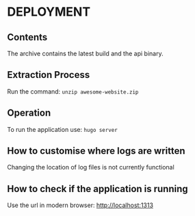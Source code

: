 # DEPLOYMENT

## Contents

The archive contains the latest build and the api binary.

## Extraction Process

Run the command:
`unzip awesome-website.zip`

## Operation

To run the application use:
`hugo server`

## How to customise where logs are written

Changing the location of log files is not currently functional

## How to check if the application is running

Use the url in modern browser: <http://localhost:1313>